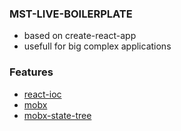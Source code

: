 
### MST-LIVE-BOILERPLATE
- based on create-react-app
- usefull for big complex applications

###  Features
- [react-ioc](https://github.com/gnaeus/react-ioc)
- [mobx](https://github.com/mobxjs/mobx)
- [mobx-state-tree](https://github.com/mobxjs/mobx-state-tree)
